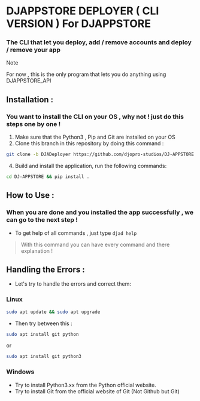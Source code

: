 # DJAPPSTORE DEPLOYER ( CLI VERSION ) For DJAPPSTORE
### The CLI that let you deploy, add / remove accounts and deploy / remove your app

> [!NOTE]
> For now , this is the only program that lets you do anything using DJAPPSTORE_API

## Installation :
### You want to install the CLI on your OS , why not ! just do this steps one by one !

1. Make sure that the Python3 , Pip and Git are installed on your OS
3. Clone this branch in this repository by doing this command : 
```bash
git clone -b DJADeployer https://github.com/djopro-studios/DJ-APPSTORE
```
4. Build and install the application, run the following commands: 
```bash
cd DJ-APPSTORE && pip install .
```
## How to Use :
### When you are done and you installed the app successfully , we can go to the next step !

- To get help of all commands , just type `djad help`
> With this command you can have every command and there explanation !

## Handling the Errors :
- Let's try to handle the errors and correct them:

### Linux
```bash
sudo apt update && sudo apt upgrade
```
- Then try between this :
```bash
sudo apt install git python
```
or
```bash
sudo apt install git python3
```

### Windows
- Try to install Python3.xx from the Python official website.
- Try to install Git from the official website of Git (Not Github but Git)
   
